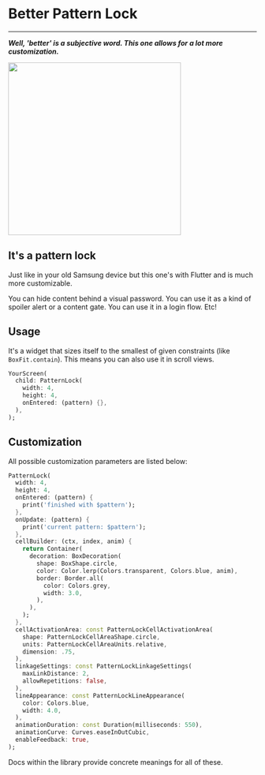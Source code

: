 # Better Pattern Lock

---

**_Well, 'better' is a subjective word. 
This one allows for a lot more customization._**

<img src="https://github.com/scisdev/better_pattern_lock/blob/master/media/demo.gif" height="350" />

## It's a pattern lock

Just like in your old Samsung device but this one's 
with Flutter and is much more customizable.

You can hide content behind a visual password. 
You can use it as a kind of spoiler alert or a content gate. 
You can use it in a login flow. Etc!

## Usage

It's a widget that sizes itself to the smallest 
of given constraints (like `BoxFit.contain`).
This means you can also use it in scroll views.

```dart
YourScreen(
  child: PatternLock(
    width: 4,
    height: 4,
    onEntered: (pattern) {},
  ),
);
```



## Customization

All possible customization parameters are listed below:

```dart
PatternLock(
  width: 4,
  height: 4,
  onEntered: (pattern) {
    print('finished with $pattern');
  },
  onUpdate: (pattern) {
    print('current pattern: $pattern');
  },
  cellBuilder: (ctx, index, anim) {
    return Container(
      decoration: BoxDecoration(
        shape: BoxShape.circle,
        color: Color.lerp(Colors.transparent, Colors.blue, anim),
        border: Border.all(
          color: Colors.grey,
          width: 3.0,
        ),
      ),
    );
  },
  cellActivationArea: const PatternLockCellActivationArea(
    shape: PatternLockCellAreaShape.circle,
    units: PatternLockCellAreaUnits.relative,
    dimension: .75,
  ),
  linkageSettings: const PatternLockLinkageSettings(
    maxLinkDistance: 2,
    allowRepetitions: false,
  ),
  lineAppearance: const PatternLockLineAppearance(
    color: Colors.blue,
    width: 4.0,
  ),
  animationDuration: const Duration(milliseconds: 550),
  animationCurve: Curves.easeInOutCubic,
  enableFeedback: true,
);
```

Docs within the library provide concrete meanings for all of these.

